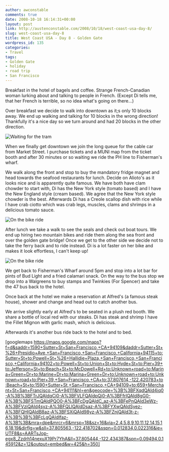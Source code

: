 ```yaml
---
author: awconstable
comments: true
date: 2008-10-18 16:14:31+00:00
layout: post
link: http://austenconstable.com/2008/10/18/west-coast-usa-day-8/
slug: west-coast-usa-day-8
title: West Coast USA - Day 8 - Golden Gate
wordpress_id: 135
categories:
- Travel
tags:
- Golden Gate
- holiday
- road trip
- San Francisco
---
```


Breakfast in the hotel of bagels and coffee. Strange French-Canadian woman lurking about and talking to people in French. (Except Di tells me, that her French is terrible, so no idea what's going on there...)

Over breakfast we decide to walk into downtown as it;s only 10 blocks away. We end up walking and talking for 10 blocks in the wrong direction! Thankfully it's a nice day so we turn around and had 20 blocks in the other direction.

![Waiting for the tram](http://lh3.ggpht.com/_9ikV2I29FeI/SRsPtdl2p4I/AAAAAAAACcw/aeEDcseIwUc/s800/IMG_3190.JPG)

When we finally get downtown we join the long queue for the cable car from Market Street. I purchase tickets and a MUNI map from the ticket booth and after 30 minutes or so waiting we ride the PH line to Fisherman's wharf.

We walk along the front and stop to buy the mandatory fridge magnet and head towards the seafood restaurants for lunch. Decide on Alioto's as it looks nice and is apparently quite famous. We have both have clam chowder to start with, Di has the New York style (tomato based) and I have the New England style (cream based). We agree that the New York style chowder is the best. Afterwards Di has a Creole scallop dish with rice while I have crab ciotto which was crab legs, muscles, clams and shrimps in a delicious tomato sauce.

![On the bike ride](http://lh3.ggpht.com/_9ikV2I29FeI/SRsPzY9uZEI/AAAAAAAACdQ/faWApU1Gy38/s800/IMG_3196.JPG)

After lunch we take a walk to see the seals and check out boat tours. We end up hiring two mountain bikes and ride them along the sea front and over the golden gate bridge! Once we get to the other side we decide not to take the ferry back and to ride instead. Di is a lot faster on her bike and makes it look effortless, I can't keep up!

![On the bike ride](http://lh5.ggpht.com/_9ikV2I29FeI/SRsP7xNCABI/AAAAAAAACd4/jyz1q497x-s/s800/IMG_3210.JPG)

We get back to Fisherman's Wharf around 5pm and stop into a lot bar for pints of Bud Light and a fried calamari snack. On the way to the bus stop we drop into a Walgreens to buy stamps and Twinkies (For Spencer) and take the 47 bus back to the hotel.

Once back at the hotel we make a reservation at Alfred's (a famous steak house), shower and change and head out to catch another bus. 

We arrive slightly early at Alfred's to be seated in a plush red booth. We share a bottle of local red with our steaks. Di has steak and shrimp I have the Fillet Mignon with garlic mash, which is delicious.

Afterwards it's another bus ride back to the hotel and to bed.

[googlemaps https://maps.google.com/maps?f=d&saddr=1590+Sutter+St+San+Francisco,+CA+94109&daddr=Sutter+St+%26+Presidio+Ave,+San+Francisco,+San+Francisco,+California+94115+to:Sutter+St+to:Powell+St+%26+Hallidie+Plaza,+San+Francisco,+San+Francisco,+California+94102+to:Powell+St+to:Union+St+to:Hyde+St+to:Pier+39+to:Jefferson+St+to:Beach+St+to:McDowell+Rd+to:Unknown+road+to:Marina+Green+Dr+to:Marine+Dr+to:Marina+Green+Dr+to:Unknown+road+to:Unknown+road+to:Pier+39,+San+Francisco,+CA+to:37.807614,-122.420783+to:Beach+St+to:1590+Sutter+St,+San+Francisco,+CA+94109+to:659+Merchant+St+San+Francisco,+CA+94111&hl=en&geocode=%3B%3BFXqdQAId4iq0-A%3B%3BFTrJQAIdqCi0-A%3BFVLFQAIdpQi0-A%3BFfrlQAId8gG0-A%3B%3BFSTmQAIdPQO0-A%3BFcDgQAIdC_az-A%3BFePnQAId3eWz-A%3BFVziQAId4syz-A%3BFQLlQAIdDsaz-A%3BFYXwQAIdSyez-A%3BFQHlQAIdB8az-A%3BFSXiQAId98yz-A%3BFZnjQAId3t-z-A%3B%3B%3BFcLgQAIdIfaz-A%3B%3B&mra=dpe&mrcr=6&mrsp=18&sz=16&via=2,4,5,8,9,10,11,12,14,15,16,18,19&dirflg=w&sll=37.805563,-122.418702&sspn=0.012834,0.022316&ie=UTF8&s=AARTsJop-egx8_Zzdrh14nexuX19Pr7YhA&ll=37.805444,-122.434387&spn=0.09494,0.145912&z=12&output=embed&w=425&h=350]
